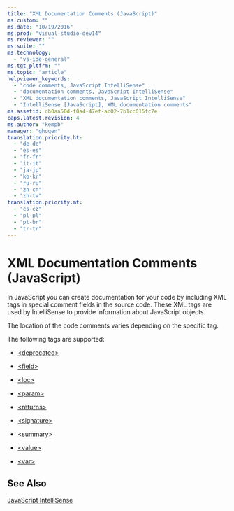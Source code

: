```yaml
---
title: "XML Documentation Comments (JavaScript)"
ms.custom: ""
ms.date: "10/19/2016"
ms.prod: "visual-studio-dev14"
ms.reviewer: ""
ms.suite: ""
ms.technology: 
  - "vs-ide-general"
ms.tgt_pltfrm: ""
ms.topic: "article"
helpviewer_keywords: 
  - "code comments, JavaScript IntelliSense"
  - "documentation comments, JavaScript IntelliSense"
  - "XML documentation comments, JavaScript IntelliSense"
  - "IntelliSense [JavaScript], XML documentation comments"
ms.assetid: db0aa50d-f0a4-47ef-ac02-7b1cc015fc7e
caps.latest.revision: 4
ms.author: "kempb"
manager: "ghogen"
translation.priority.ht: 
  - "de-de"
  - "es-es"
  - "fr-fr"
  - "it-it"
  - "ja-jp"
  - "ko-kr"
  - "ru-ru"
  - "zh-cn"
  - "zh-tw"
translation.priority.mt: 
  - "cs-cz"
  - "pl-pl"
  - "pt-br"
  - "tr-tr"
---
```

# XML Documentation Comments (JavaScript)
In JavaScript you can create documentation for your code by including XML tags in special comment fields in the source code. These XML tags are used by IntelliSense to provide information about JavaScript objects.  
  
 The location of the code comments varies depending on the specific tag.  
  
 The following tags are supported:  
  
-   [\<deprecated>](../ide/-deprecated---javascript-.md)  
  
-   [\<field>](../ide/-field---javascript-.md)  
  
-   [\<loc>](../ide/-loc---javascript-.md)  
  
-   [\<param>](../ide/-param---javascript-.md)  
  
-   [\<returns>](../ide/-returns---javascript-.md)  
  
-   [\<signature>](../ide/-signature---javascript-.md)  
  
-   [\<summary>](../ide/-summary---javascript-.md)  
  
-   [\<value>](../ide/-value---javascript-.md)  
  
-   [\<var>](../ide/-var---javascript-.md)  
  
## See Also  
 [JavaScript IntelliSense](../ide/javascript-intellisense.md)
